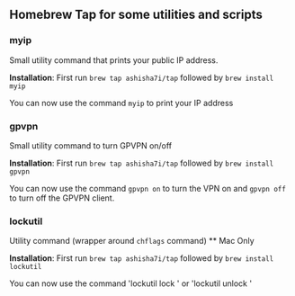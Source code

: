 ## Homebrew Tap for some utilities and scripts 

### myip

Small utility command that prints your public IP address. 

__Installation__: First run `brew tap ashisha7i/tap` followed by `brew install myip`

You can now use the command `myip` to print your IP address


### gpvpn

Small utility command to turn GPVPN on/off

__Installation__: First run `brew tap ashisha7i/tap` followed by `brew install gpvpn`

You can now use the command `gpvpn on` to turn the VPN on and `gpvpn off` to turn off the GPVPN client.


### lockutil

Utility command (wrapper around `chflags` command) ** Mac Only

__Installation__: First run `brew tap ashisha7i/tap` followed by `brew install lockutil`

You can now use the command 'lockutil lock <filename>' or 'lockutil unlock <filename>'
